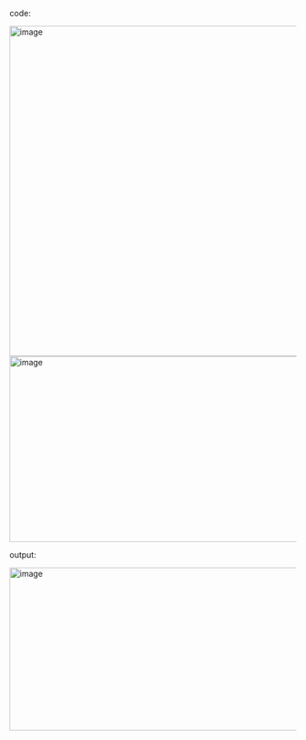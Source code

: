 
code:

<img width="858" height="580" alt="image" src="https://github.com/user-attachments/assets/1fafa996-3164-4212-994f-abb9ba75ef05" />
<img width="759" height="326" alt="image" src="https://github.com/user-attachments/assets/ff461ede-7b19-4879-9bb3-d372864d4fd4" />


output:

<img width="1054" height="286" alt="image" src="https://github.com/user-attachments/assets/91a0b897-bfa2-40c1-87ce-d83c7fc2a921" />

